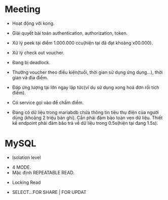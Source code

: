 # Meeting

* Hoạt động với kong.

* Giải quyết bài toán authentication, authorization, token.

* Xử lý peek tại điểm 1.000.000 ccu(hiện tại đã đạt khoảng x00.000).

* Xử lý check out voucher.

* Đang bị deadlock.

* Thưởng voucher theo điều kiện(tuổi, thời gian sử dụng ứng dụng...), thời gian và địa điểm.

* Đáp ứng lượng tại lớn ngay lập tức(ví dụ sử dụng xong hoá đơn rồi tích điểm).

* Có service gọi vào để chấm điểm.

* Đang có dữ liệu trong mariabdb chứa thông tin tiêu thụ điện của người dùng (khoảng 2 triệu bản ghi). Cần phải đảm bảo toàn vẹn dữ liệu. Thiết kế endpoint phải đảm bảo trả về dữ liệu trong 0.5s(hiện tại đang 1.5s).

# MySQL

* Isolation level
- 4 MODE.
- Mặc định REPEATABLE READ.
* Locking Read
- SELECT...FOR SHARE | FOR UPDAT
